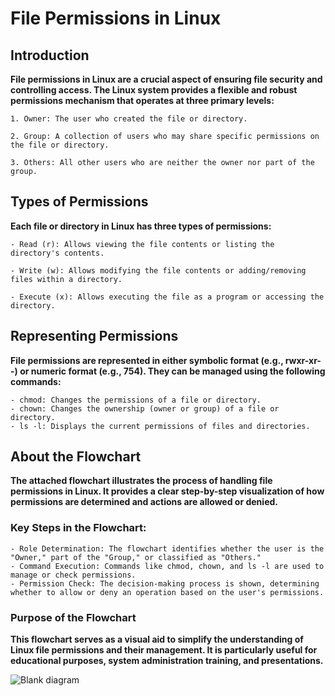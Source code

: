 # File Permissions in Linux
## Introduction
**File permissions in Linux are a crucial aspect of ensuring file security and controlling access. The Linux system provides a flexible and robust permissions mechanism that operates at three primary levels:**

    1. Owner: The user who created the file or directory.
    
    2. Group: A collection of users who may share specific permissions on the file or directory.
    
    3. Others: All other users who are neither the owner nor part of the group.
    
## Types of Permissions
**Each file or directory in Linux has three types of permissions:**

    - Read (r): Allows viewing the file contents or listing the directory's contents.
    
    - Write (w): Allows modifying the file contents or adding/removing files within a directory.
    
    - Execute (x): Allows executing the file as a program or accessing the directory.
    
## Representing Permissions
**File permissions are represented in either symbolic format (e.g., rwxr-xr--) or numeric format (e.g., 754). They can be managed using the following commands:**

    - chmod: Changes the permissions of a file or directory.
    - chown: Changes the ownership (owner or group) of a file or directory.
    - ls -l: Displays the current permissions of files and directories.
    
## About the Flowchart
**The attached flowchart illustrates the process of handling file permissions in Linux. It provides a clear step-by-step visualization of how permissions are determined and actions are allowed or denied.**

### Key Steps in the Flowchart:
    - Role Determination: The flowchart identifies whether the user is the "Owner," part of the "Group," or classified as "Others."
    - Command Execution: Commands like chmod, chown, and ls -l are used to manage or check permissions.
    - Permission Check: The decision-making process is shown, determining whether to allow or deny an operation based on the user's permissions.
### Purpose of the Flowchart
**This flowchart serves as a visual aid to simplify the understanding of Linux file permissions and their management. It is particularly useful for educational purposes, system administration training, and presentations.**

![Blank diagram](https://github.com/user-attachments/assets/abc390b4-bf39-4342-aca6-a91dffc5bda6)
